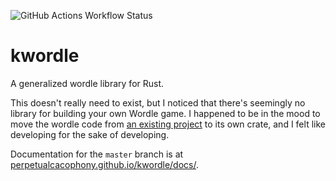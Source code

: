 ![GitHub Actions Workflow Status](https://img.shields.io/github/actions/workflow/status/perpetualcacophony/kwordle/ci.yml)

# kwordle
A generalized wordle library for Rust.

This doesn't really need to exist, but I noticed that there's seemingly no library for building your own Wordle game. I happened to be in the mood to move the wordle code from [an existing project](https://github.com/perpetualcacophony/slimebot) to its own crate, and I felt like developing for the sake of developing.

Documentation for the `master` branch is at [perpetualcacophony.github.io/kwordle/docs/](https://perpetualcacophony.github.io/kwordle/docs/index.html).